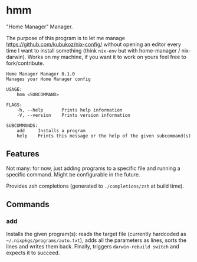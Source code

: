 # hmm

"Home Manager" Manager.

The purpose of this program is to let me manage https://github.com/kubukoz/nix-config/ without opening an editor every time I want to install something (think `nix-env` but with home-manager / nix-darwin). Works on my machine, if you want it to work on yours feel free to fork/contribute.

```
Home Manager Manager 0.1.0
Manages your Home Manager config

USAGE:
    hmm <SUBCOMMAND>

FLAGS:
    -h, --help       Prints help information
    -V, --version    Prints version information

SUBCOMMANDS:
    add     Installs a program
    help    Prints this message or the help of the given subcommand(s)
```

## Features

Not many: for now, just adding programs to a specific file and running a specific command. Might be configurable in the future.

Provides zsh completions (generated to `./completions/zsh` at build time).

## Commands

### add

Installs the given program(s): reads the target file (currently hardcoded as `~/.nixpkgs/programs/auto.txt`),
adds all the parameters as lines, sorts the lines and writes them back. Finally, triggers `darwin-rebuild switch` and expects it to succeed.

